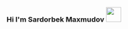 ### Hi I'm Sardorbek Maxmudov <img src="https://media2.giphy.com/media/gM5qFksULw54NMWyry/giphy.gif?cid=ecf05e470dmont3v87qhilg6v9k0mtshpta7p1qb7gml2vpn&ep=v1_stickers_search&rid=giphy.gif&ct=s" width="35px">

<!--
**Sardorbekmaxmud/Sardorbekmaxmud** is a ✨ _special_ ✨ repository because its `README.md` (this file) appears on your GitHub profile.

Here are some ideas to get you started:

- 🔭 I’m currently working on ...
- 🌱 I’m currently learning ...
- 👯 I’m looking to collaborate on ...
- 🤔 I’m looking for help with ...
- 💬 Ask me about ...
- 📫 How to reach me: ...
- 😄 Pronouns: ...
- ⚡ Fun fact: ...
-->
